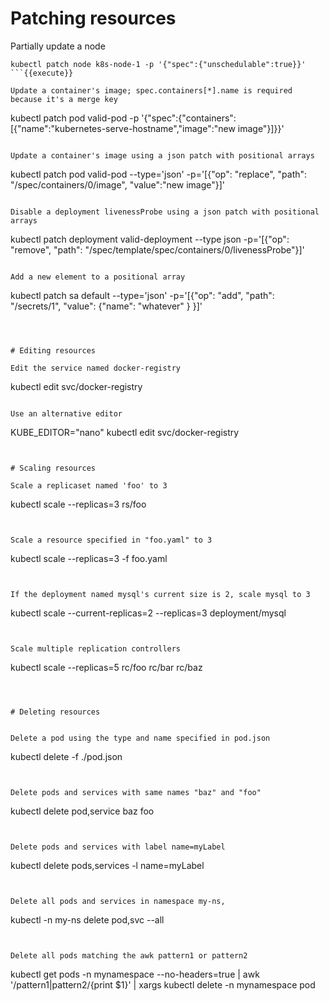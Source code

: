 # Patching resources


Partially update a node
```
kubectl patch node k8s-node-1 -p '{"spec":{"unschedulable":true}}'
```{{execute}}

Update a container's image; spec.containers[*].name is required because it's a merge key
```
kubectl patch pod valid-pod -p '{"spec":{"containers":[{"name":"kubernetes-serve-hostname","image":"new image"}]}}'
```{{execute}}

Update a container's image using a json patch with positional arrays
```
kubectl patch pod valid-pod --type='json' -p='[{"op": "replace", "path": "/spec/containers/0/image", "value":"new image"}]'
```{{execute}}

Disable a deployment livenessProbe using a json patch with positional arrays
```
kubectl patch deployment valid-deployment  --type json   -p='[{"op": "remove", "path": "/spec/template/spec/containers/0/livenessProbe"}]'
```{{execute}}

Add a new element to a positional array
```
kubectl patch sa default --type='json' -p='[{"op": "add", "path": "/secrets/1", "value": {"name": "whatever" } }]'
```{{execute}}



# Editing resources

Edit the service named docker-registry

```
kubectl edit svc/docker-registry
```{{execute}}

Use an alternative editor
```
KUBE_EDITOR="nano" kubectl edit svc/docker-registry
```{{execute}}


# Scaling resources

Scale a replicaset named 'foo' to 3
```
kubectl scale --replicas=3 rs/foo
```{{execute}}


Scale a resource specified in "foo.yaml" to 3
```
kubectl scale --replicas=3 -f foo.yaml
```{{execute}}


If the deployment named mysql's current size is 2, scale mysql to 3
```
kubectl scale --current-replicas=2 --replicas=3 deployment/mysql  
```{{execute}}


Scale multiple replication controllers
```
kubectl scale --replicas=5 rc/foo rc/bar rc/baz
```{{execute}}



# Deleting resources 


Delete a pod using the type and name specified in pod.json
```
kubectl delete -f ./pod.json
```{{execute}}


Delete pods and services with same names "baz" and "foo"
```
kubectl delete pod,service baz foo
```{{execute}}


Delete pods and services with label name=myLabel
```
kubectl delete pods,services -l name=myLabel
```{{execute}}


Delete all pods and services in namespace my-ns,
```
kubectl -n my-ns delete pod,svc --all
```{{execute}}


Delete all pods matching the awk pattern1 or pattern2
```
kubectl get pods  -n mynamespace --no-headers=true | awk '/pattern1|pattern2/{print $1}' | xargs  kubectl delete -n mynamespace pod
```{{execute}}
